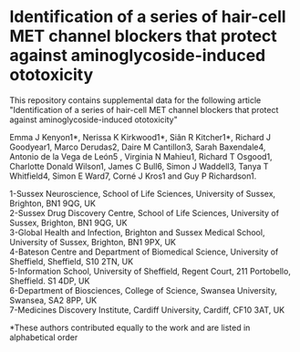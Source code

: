 # Identification of a series of hair-cell MET channel blockers that protect against aminoglycoside-induced ototoxicity


This repository contains supplemental data for the following article "Identification of a series of hair-cell MET channel blockers that protect against aminoglycoside-induced ototoxicity"

Emma J Kenyon1*, Nerissa K Kirkwood1*, Siân R Kitcher1*, Richard J Goodyear1, Marco Derudas2, Daire M Cantillon3, Sarah Baxendale4, Antonio de la Vega de León5 , Virginia N Mahieu1, Richard T Osgood1, Charlotte Donald Wilson1, James C Bull6, Simon J Waddell3, Tanya T Whitfield4, Simon E Ward7, Corné J Kros1 and Guy P Richardson1. 

1-Sussex Neuroscience, School of Life Sciences, University of Sussex, Brighton, BN1 9QG, UK  
2-Sussex Drug Discovery Centre, School of Life Sciences, University of Sussex, Brighton, BN1
9QG, UK  
3-Global Health and Infection, Brighton and Sussex Medical School, University of Sussex,
Brighton, BN1 9PX, UK  
4-Bateson Centre and Department of Biomedical Science, University of Sheffield, Sheffield,
S10 2TN, UK  
5-Information School, University of Sheffield, Regent Court, 211 Portobello, Sheffield. S1
4DP, UK  
6-Department of Biosciences, College of Science, Swansea University, Swansea, SA2 8PP, UK  
7-Medicines Discovery Institute, Cardiff University, Cardiff, CF10 3AT, UK  

*These authors contributed equally to the work and are listed in alphabetical order
